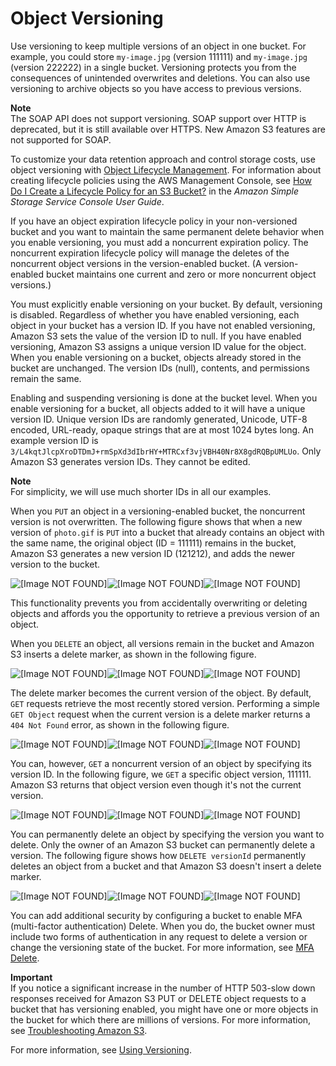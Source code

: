# Object Versioning<a name="ObjectVersioning"></a>

Use versioning to keep multiple versions of an object in one bucket\. For example, you could store `my-image.jpg` \(version 111111\) and `my-image.jpg` \(version 222222\) in a single bucket\. Versioning protects you from the consequences of unintended overwrites and deletions\. You can also use versioning to archive objects so you have access to previous versions\. 

**Note**  
The SOAP API does not support versioning\. SOAP support over HTTP is deprecated, but it is still available over HTTPS\. New Amazon S3 features are not supported for SOAP\.

To customize your data retention approach and control storage costs, use object versioning with [Object Lifecycle Management](object-lifecycle-mgmt.md)\. For information about creating lifecycle policies using the AWS Management Console, see [ How Do I Create a Lifecycle Policy for an S3 Bucket?](https://docs.aws.amazon.com/AmazonS3/latest/user-guide/create-lifecycle.html) in the *Amazon Simple Storage Service Console User Guide*\.

If you have an object expiration lifecycle policy in your non\-versioned bucket and you want to maintain the same permanent delete behavior when you enable versioning, you must add a noncurrent expiration policy\. The noncurrent expiration lifecycle policy will manage the deletes of the noncurrent object versions in the version\-enabled bucket\. \(A version\-enabled bucket maintains one current and zero or more noncurrent object versions\.\)

You must explicitly enable versioning on your bucket\. By default, versioning is disabled\. Regardless of whether you have enabled versioning, each object in your bucket has a version ID\. If you have not enabled versioning, Amazon S3 sets the value of the version ID to null\. If you have enabled versioning, Amazon S3 assigns a unique version ID value for the object\. When you enable versioning on a bucket, objects already stored in the bucket are unchanged\. The version IDs \(null\), contents, and permissions remain the same\.

Enabling and suspending versioning is done at the bucket level\. When you enable versioning for a bucket, all objects added to it will have a unique version ID\. Unique version IDs are randomly generated, Unicode, UTF\-8 encoded, URL\-ready, opaque strings that are at most 1024 bytes long\. An example version ID is `3/L4kqtJlcpXroDTDmJ+rmSpXd3dIbrHY+MTRCxf3vjVBH40Nr8X8gdRQBpUMLUo`\. Only Amazon S3 generates version IDs\. They cannot be edited\. 

**Note**  
For simplicity, we will use much shorter IDs in all our examples\.

When you `PUT` an object in a versioning\-enabled bucket, the noncurrent version is not overwritten\. The following figure shows that when a new version of `photo.gif` is `PUT` into a bucket that already contains an object with the same name, the original object \(ID = 111111\) remains in the bucket, Amazon S3 generates a new version ID \(121212\), and adds the newer version to the bucket\.

![\[Image NOT FOUND\]](http://docs.aws.amazon.com/AmazonS3/latest/dev/images/versioning_PUT_versionEnabled3.png)![\[Image NOT FOUND\]](http://docs.aws.amazon.com/AmazonS3/latest/dev/)![\[Image NOT FOUND\]](http://docs.aws.amazon.com/AmazonS3/latest/dev/)

This functionality prevents you from accidentally overwriting or deleting objects and affords you the opportunity to retrieve a previous version of an object\. 

When you `DELETE` an object, all versions remain in the bucket and Amazon S3 inserts a delete marker, as shown in the following figure\.

![\[Image NOT FOUND\]](http://docs.aws.amazon.com/AmazonS3/latest/dev/images/versioning_DELETE_versioningEnabled.png)![\[Image NOT FOUND\]](http://docs.aws.amazon.com/AmazonS3/latest/dev/)![\[Image NOT FOUND\]](http://docs.aws.amazon.com/AmazonS3/latest/dev/)

The delete marker becomes the current version of the object\. By default, `GET` requests retrieve the most recently stored version\. Performing a simple `GET Object` request when the current version is a delete marker returns a `404 Not Found` error, as shown in the following figure\.

![\[Image NOT FOUND\]](http://docs.aws.amazon.com/AmazonS3/latest/dev/images/versioning_DELETE_NoObjectFound2.png)![\[Image NOT FOUND\]](http://docs.aws.amazon.com/AmazonS3/latest/dev/)![\[Image NOT FOUND\]](http://docs.aws.amazon.com/AmazonS3/latest/dev/)

You can, however, `GET` a noncurrent version of an object by specifying its version ID\. In the following figure, we `GET` a specific object version, 111111\. Amazon S3 returns that object version even though it's not the current version\.

![\[Image NOT FOUND\]](http://docs.aws.amazon.com/AmazonS3/latest/dev/images/versioning_GET_Versioned3.png)![\[Image NOT FOUND\]](http://docs.aws.amazon.com/AmazonS3/latest/dev/)![\[Image NOT FOUND\]](http://docs.aws.amazon.com/AmazonS3/latest/dev/)

You can permanently delete an object by specifying the version you want to delete\. Only the owner of an Amazon S3 bucket can permanently delete a version\. The following figure shows how `DELETE versionId` permanently deletes an object from a bucket and that Amazon S3 doesn't insert a delete marker\.

![\[Image NOT FOUND\]](http://docs.aws.amazon.com/AmazonS3/latest/dev/images/versioning_DELETE_versioningEnabled2.png)![\[Image NOT FOUND\]](http://docs.aws.amazon.com/AmazonS3/latest/dev/)![\[Image NOT FOUND\]](http://docs.aws.amazon.com/AmazonS3/latest/dev/)

You can add additional security by configuring a bucket to enable MFA \(multi\-factor authentication\) Delete\. When you do, the bucket owner must include two forms of authentication in any request to delete a version or change the versioning state of the bucket\. For more information, see [MFA Delete](Versioning.md#MultiFactorAuthenticationDelete)\.

**Important**  
If you notice a significant increase in the number of HTTP 503\-slow down responses received for Amazon S3 PUT or DELETE object requests to a bucket that has versioning enabled, you might have one or more objects in the bucket for which there are millions of versions\. For more information, see [Troubleshooting Amazon S3](troubleshooting.md)\.

For more information, see [Using Versioning](Versioning.md)\.
